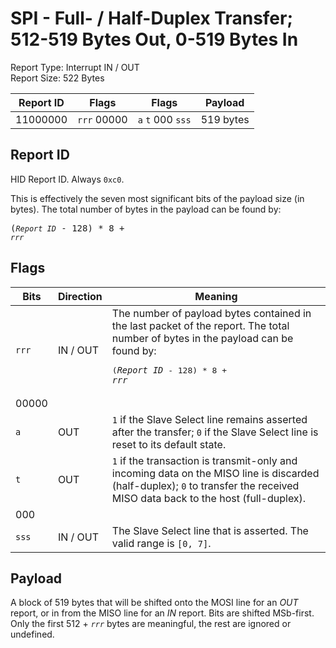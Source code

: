 
# SPI - Full- / Half-Duplex Transfer; 512-519 Bytes Out, 0-519 Bytes In
Report Type: Interrupt IN / OUT<br />
Report Size: 522 Bytes

| Report ID | Flags | Flags | Payload |
|-----------|-------|-------|---------|
| 11000000 | `rrr`&nbsp;00000 | `a`&nbsp;`t`&nbsp;000&nbsp;`sss` | 519 bytes |

## Report ID
HID Report ID.  Always `0xc0`.

This is effectively the seven most significant bits of the payload size (in bytes).  The total number of bytes in the payload can be found by: <pre>(*`Report ID`* - 128) * 8 + *`rrr`*</pre>

## Flags

| Bits  | Direction | Meaning |
|-------|-----------|---------|
| `rrr` | IN / OUT  | The number of payload bytes contained in the last packet of the report.  The total number of bytes in the payload can be found by: <pre>(*`Report ID`* - 128) * 8 + *`rrr`*</pre> |
| 00000 |          |                                                                       |
| `a`   | OUT      | `1` if the Slave Select line remains asserted after the transfer; `0` if the Slave Select line is reset to its default state. |
| `t`   | OUT      | `1` if the transaction is transmit-only and incoming data on the MISO line is discarded (half-duplex); `0` to transfer the received MISO data back to the host (full-duplex). |
| 000   |          |                                                                       |
| `sss` | IN / OUT | The Slave Select line that is asserted.  The valid range is `[0, 7]`. |

## Payload
A block of 519 bytes that will be shifted onto the MOSI line for an *OUT* report, or in from the MISO line for an *IN* report.  Bits are shifted MSb-first.  Only the first 512 + *`rrr`* bytes are meaningful, the rest are ignored or undefined.
